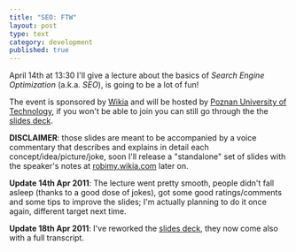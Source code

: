 ```yaml
---
title: "SEO: FTW"
layout: post
type: text
category: development
published: true
---
```

April 14th at 13:30 I'll give a lecture about the basics of
_Search Engine Optimization_ (a.k.a. _SEO_), is going to be a lot of fun!

The event is sponsored by [Wikia] and will be hosted by
[Poznan University of Technology], if you won't be able to join you can still go
through the the [slides deck].

**DISCLAIMER**: those slides are meant to be accompanied by a voice commentary
that describes and explains in detail each concept/idea/picture/joke, soon I'll
release a "standalone" set of slides with the speaker's notes at
[robimy.wikia.com] later on.

**Update 14th Apr 2011**: The lecture went pretty smooth, people didn't fall
asleep (thanks to a good dose of jokes), got some good ratings/comments and some
tips to improve the slides; I'm actually planning to do it once again, different
target next time.

**Update 18th Apr 2011**: I've reworked the [slides deck], they now come also with a
full transcript.


[poznan university of technology]: http://www.put.poznan.pl
[robimy.wikia.com]: http://robimy.wikia.com
[slides deck]: https://drive.google.com/file/d/0Bx_tVzELmcJNUmtydjN4cS1Sckk/edit?usp=sharing
[wikia]: http://www.wikia.com
